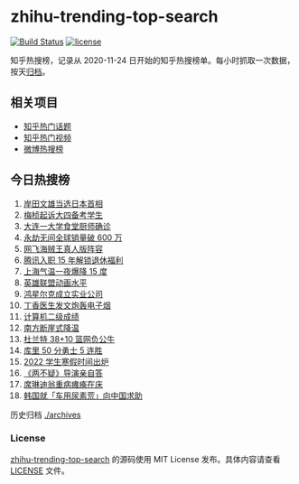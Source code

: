 # zhihu-trending-top-search

[![Build Status](https://github.com/justjavac/zhihu-trending-top-search/workflows/ci/badge.svg?branch=main)](https://github.com/justjavac/zhihu-trending-top-search/actions)
[![license](https://img.shields.io/github/license/justjavac/zhihu-trending-top-search)](https://github.com/justjavac/zhihu-trending-top-search/blob/main/LICENSE)

知乎热搜榜，记录从 2020-11-24 日开始的知乎热搜榜单。每小时抓取一次数据，按天[归档](./archives)。

## 相关项目

- [知乎热门话题](https://github.com/justjavac/zhihu-trending-hot-questions)
- [知乎热门视频](https://github.com/justjavac/zhihu-trending-hot-video)
- [微博热搜榜](https://github.com/justjavac/weibo-trending-hot-search)

## 今日热搜榜

<!-- BEGIN -->
<!-- 最后更新时间 Thu Nov 11 2021 08:45:26 GMT+0800 (China Standard Time) -->

1. [岸田文雄当选日本首相](https://www.zhihu.com/search?q=岸田文雄)
1. [梅桢起诉大四备考学生](https://www.zhihu.com/search?q=梅桢)
1. [大连一大学食堂厨师确诊](https://www.zhihu.com/search?q=大连疫情)
1. [永劫无间全球销量破 600 万](https://www.zhihu.com/search?q=永劫无间)
1. [网飞海贼王真人版阵容](https://www.zhihu.com/search?q=海贼王)
1. [腾讯入职 15 年解锁退休福利](https://www.zhihu.com/search?q=腾讯退休)
1. [上海气温一夜爆降 15 度](https://www.zhihu.com/search?q=上海降温)
1. [英雄联盟动画水平](https://www.zhihu.com/search?q=英雄联盟双城之战)
1. [鸿星尔克成立实业公司](https://www.zhihu.com/search?q=鸿星尔克)
1. [丁香医生发文炮轰电子烟](https://www.zhihu.com/search?q=丁香医生)
1. [计算机二级成绩](https://www.zhihu.com/search?q=计算机二级)
1. [南方断崖式降温](https://www.zhihu.com/search?q=南方降温)
1. [杜兰特 38+10 篮网负公牛](https://www.zhihu.com/search?q=篮网)
1. [库里 50 分勇士 5 连胜](https://www.zhihu.com/search?q=勇士)
1. [2022 学生寒假时间出炉](https://www.zhihu.com/search?q=寒假时间)
1. [《两不疑》导演亲自答](https://www.zhihu.com/search?q=两不疑)
1. [席琳迪翁重病瘫痪在床](https://www.zhihu.com/search?q=席琳迪翁)
1. [韩国就「车用尿素荒」向中国求助](https://www.zhihu.com/search?q=韩国求助)

<!-- END -->

历史归档 [./archives](./archives)

### License

[zhihu-trending-top-search](https://github.com/justjavac/zhihu-trending-top-search)
的源码使用 MIT License 发布。具体内容请查看 [LICENSE](./LICENSE) 文件。
